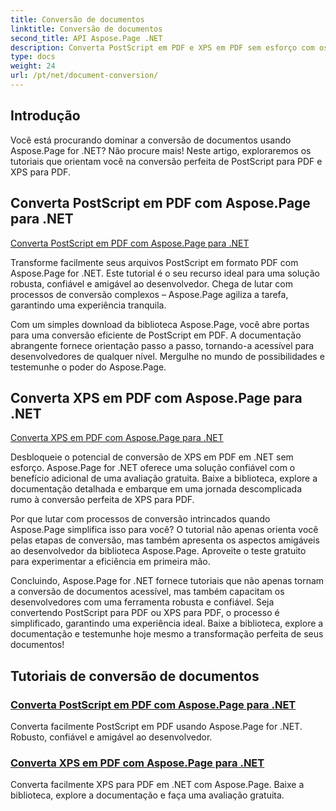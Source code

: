 ```yaml
---
title: Conversão de documentos
linktitle: Conversão de documentos
second_title: API Aspose.Page .NET
description: Converta PostScript em PDF e XPS em PDF sem esforço com os tutoriais Aspose.Page para .NET. Soluções robustas, confiáveis e fáceis para conversão perfeita de documentos.
type: docs
weight: 24
url: /pt/net/document-conversion/
---
```


## Introdução

Você está procurando dominar a conversão de documentos usando Aspose.Page for .NET? Não procure mais! Neste artigo, exploraremos os tutoriais que orientam você na conversão perfeita de PostScript para PDF e XPS para PDF.

## Converta PostScript em PDF com Aspose.Page para .NET

[Converta PostScript em PDF com Aspose.Page para .NET](./convert-postscript-to-pdf/)

Transforme facilmente seus arquivos PostScript em formato PDF com Aspose.Page for .NET. Este tutorial é o seu recurso ideal para uma solução robusta, confiável e amigável ao desenvolvedor. Chega de lutar com processos de conversão complexos – Aspose.Page agiliza a tarefa, garantindo uma experiência tranquila.

Com um simples download da biblioteca Aspose.Page, você abre portas para uma conversão eficiente de PostScript em PDF. A documentação abrangente fornece orientação passo a passo, tornando-a acessível para desenvolvedores de qualquer nível. Mergulhe no mundo de possibilidades e testemunhe o poder do Aspose.Page.

## Converta XPS em PDF com Aspose.Page para .NET

[Converta XPS em PDF com Aspose.Page para .NET](./convert-xps-to-pdf/)

Desbloqueie o potencial de conversão de XPS em PDF em .NET sem esforço. Aspose.Page for .NET oferece uma solução confiável com o benefício adicional de uma avaliação gratuita. Baixe a biblioteca, explore a documentação detalhada e embarque em uma jornada descomplicada rumo à conversão perfeita de XPS para PDF.

Por que lutar com processos de conversão intrincados quando Aspose.Page simplifica isso para você? O tutorial não apenas orienta você pelas etapas de conversão, mas também apresenta os aspectos amigáveis ao desenvolvedor da biblioteca Aspose.Page. Aproveite o teste gratuito para experimentar a eficiência em primeira mão.

Concluindo, Aspose.Page for .NET fornece tutoriais que não apenas tornam a conversão de documentos acessível, mas também capacitam os desenvolvedores com uma ferramenta robusta e confiável. Seja convertendo PostScript para PDF ou XPS para PDF, o processo é simplificado, garantindo uma experiência ideal. Baixe a biblioteca, explore a documentação e testemunhe hoje mesmo a transformação perfeita de seus documentos!
## Tutoriais de conversão de documentos
### [Converta PostScript em PDF com Aspose.Page para .NET](./convert-postscript-to-pdf/)
Converta facilmente PostScript em PDF usando Aspose.Page for .NET. Robusto, confiável e amigável ao desenvolvedor.
### [Converta XPS em PDF com Aspose.Page para .NET](./convert-xps-to-pdf/)
Converta facilmente XPS para PDF em .NET com Aspose.Page. Baixe a biblioteca, explore a documentação e faça uma avaliação gratuita.